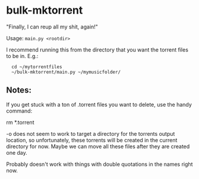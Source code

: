 # bulk-mktorrent

"Finally, I can reup all my shit, again!"

Usage:
    `main.py <rootdir>`


I recommend running this from the directory that you want the torrent files
to be in. E.g.:

```
  cd ~/mytorrentfiles
  ~/bulk-mktorrent/main.py ~/mymusicfolder/
```

## Notes:

If you get stuck with a ton of .torrent files you want to delete, use the
handy command:

  rm *.torrent

-o does not seem to work to target a directory for the torrents output
location, so unfortunately, these torrents will be created in the current
directory for now. Maybe we can move all these files after they are created
one day.

Probably doesn't work with things with double quotations in the names right now.
